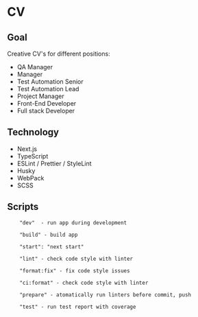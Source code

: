 # CV

## Goal

Creative CV's for different positions:
- QA Manager
- Manager
- Test Automation Senior
- Test Automation Lead
- Project Manager
- Front-End Developer
- Full stack Developer

## Technology

- Next.js
- TypeScript
- ESLint / Prettier / StyleLint
- Husky
- WebPack
- SCSS

## Scripts

```
    "dev"  - run app during development

    "build" - build app

    "start": "next start"

    "lint" - check code style with linter

    "format:fix" - fix code style issues 

    "ci:format" - check code style with linter

    "prepare" - atomatically run linters before commit, push

    "test" - run test report with coverage
```
